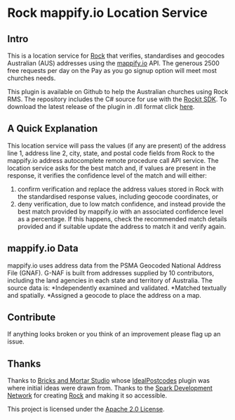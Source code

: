 # Rock mappify.io Location Service

## Intro
This is a location service for [Rock](http://rockrms.com) that verifies, standardises and geocodes Australian (AUS) addresses using the [mappify.io](http://mappify.io) API. The generous 2500 free requests per day on the Pay as you go signup option will meet most churches needs.

This plugin is available on Github to help the Australian churches using Rock RMS.  The repository includes the C# source for use with the [Rockit SDK](http://www.rockrms.com/Rock/Developer). To download the latest release of the plugin in .dll format click [here](https://github.com/hopecentral/mappify.io/releases/latest).

## A Quick Explanation
This location service will pass the values (if any are present) of the address line 1, address line 2, city, state, and postal code fields from Rock to the mappify.io address autocomplete remote procedure call API service. The location service asks for the best match and, if values are present in the response, it verifies the confidence level of the match and will either:
1. confirm verification and replace the address values stored in Rock with the standardised response values, including geocode coordinates, or
2. deny verification, due to low match confidence, and instead provide the best match provided by mappify.io with an associated confidence level as a percentage. If this happens, check the recommended match details provided and if suitable update the address to match it and verify again.

## mappify.io Data
mappify.io uses address data from the PSMA Geocoded National Address File (GNAF). G-NAF is built from addresses supplied by 10 contributors, including the land agencies in each state and territory of Australia. The source data is:
*Independently examined and validated.
*Matched textually and spatially.
*Assigned a geocode to place the address on a map.

## Contribute
If anything looks broken or you think of an improvement please flag up an issue.

## Thanks
Thanks to [Bricks and Mortar Studio](https://bricksandmortarstudio.com/) whose [IdealPostcodes](https://github.com/BricksandMortar/IdealPostcodes) plugin was where initial ideas were drawn from.
Thanks to the [Spark Development Network](https://sparkdevnetwork.org/) for creating [Rock](https://github.com/SparkDevNetwork/Rock) and making it so accessible.

This project is licensed under the [Apache 2.0 License](http://www.apache.org/licenses/LICENSE-2.0.html).
